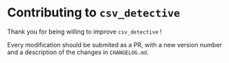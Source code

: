 # Contributing to `csv_detective`

Thank you for being willing to improve `csv_detective` !

Every modification should be submited as a PR, with a new version number and a description of the changes in `CHANGELOG.md`.
